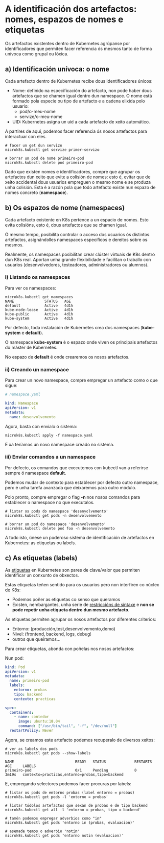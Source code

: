 # A identificación dos artefactos: nomes, espazos de nomes e etiquetas

Os artefactos existentes dentro de Kubernetes agrúpanse por identificadores que permiten facer referencia ós mesmos tanto de forma unívoca como grupal ou lóxica. 

## a) Identificación unívoca: o nome

Cada artefacto dentro de Kubernetes recibe dous identificadores únicos:

- Nome: definido na especificación do artefacto, non pode haber dous artefactos que se chamen igual dentro dun namespace. O nome está formado pola especie ou tipo de artefacto e a cadena elixida polo usuario:
  - pod/o-meu-nome
  - servize/o-meu-nome
- UID: Kubernetes asigna un uid a cada artefacto de xeito automático. 

A partires de aquí, podemos facer referencia ós nosos artefactos para interactuar con eles. 

```shell
# facer un get dun servizo
microk8s.kubectl get servize primer-servizo

# borrar un pod de nome primeiro-pod
microk8s.kubectl delete pod primeiro-pod
```

Dado que existen nomes e identificadores, compre que agrupar os artefactos dun xeito que evite a colisión de nomes: esto é, evitar que de xeito accidental dous usuarios empreguen o mesmo nome e se produza unha colisión. Esta é a razón pola que todo artefacto existe nun espazo de nomes concreto (**namespace**). 

## b) Os espazos de nome (namespaces)

Cada artefacto existente en K8s pertence a un espacio de nomes. Esto evita colisións, esto é, dous artefactos que se chamen igual. 

Ó mesmo tempo, posibilita controlar o acceso dos usuarios ós distintos artefactos, asignándolles namespaces específicos e dereitos sobre os mesmos. 

Realmente, os namespaces posibilitan crear clúster virtuais de K8s dentro dun K8s real. Aportan unha grande flexibilidade e facilitan o traballo con usuarios (desenvolvedores, testeadores, administradores ou alumnos).

### i) Listando os namespaces

Para ver os namespaces:
```shell
microk8s.kubectl get namespaces
NAME              STATUS   AGE
default           Active   4d1h
kube-node-lease   Active   4d1h
kube-public       Active   4d1h
kube-system       Active   4d1h
```

Por defecto, toda instalación de Kubernetes crea dos namespaces (**kube-system** e **default**).

O namespace **kube-system** é o espazo onde viven os principais artefactos do máster de Kubernetes. 

No espazo de **default** é onde crearemos os nosos artefactos. 

### ii) Creando un namespace

Para crear un novo namespace, compre empregar un artefacto como o que sigue:

```yaml
# namespace.yaml

kind: Namespace
apiVersion: v1
metadata:
  name: desenvolvemento
```

Agora, basta con envialo ó sistema:

```shell
microk8s.kubectl apply -f namespace.yaml
```

E xa teríamos un novo namespace creado no sistema. 

### iii) Enviar comandos a un namespace

Por defecto, os comandos que executemos con kubectl van a referirse sempre ó namespace **default**. 

Podemos mudar de contexto para establecer por defecto outro namespace, pero é unha tarefa avanzada que deixaremos para outro módulo. 

Polo pronto, compre empregar o flag **-n <namespace>** nos nosos comandos para establecer o namespace no que executalos. 

```shell
# listar os pods do namespace 'desenvolvemento'
microk8s.kubectl get pods -n desenvolvemento

# borrar un pod do namespace 'desenvolvemento'
microk8s.kubectl delete pod foo -n desenvolvemento
```

A todo isto, únese un poderoso sistema de identificación de artefactos en Kubernetes: as etiquetas ou labels. 

## c) As etiquetas (labels)

As [etiquetas](https://kubernetes.io/docs/concepts/overview/working-with-objects/labels/) en Kubernetes son pares de clave/valor que permiten identificar un conxunto de obxectos. 

Estas etiquetas teñen sentido para os usuarios pero non interfiren co núcleo de K8s:

- Podemos poñer as etiquetas co senso que queramos
- Existen, nembargantes, unha serie de [restriccións de sintaxe](https://kubernetes.io/docs/concepts/overview/working-with-objects/labels/#syntax-and-character-set) e **non se pode repetir unha etiqueta dentro dun mesmo artefacto**. 

As etiquetas permiten agrupar os nosos artefactos por diferentes criterios:

- Entorno: (producción,test,desenvolvemento,demo)
- Nivel: (frontend, backend, logs, debug)
- outros que queiramos...

Para crear etiquetas, abonda con poñelas nos nosos artefactos:

Nun pod:

```yaml
kind: Pod
apiVersion: v1
metadata:
  name: primeiro-pod
  labels:
    entorno: probas
    tipo: backend
    contexto: practicas

spec:
  containers:
    - name: contedor
      image: ubuntu:18.04
      command: ["/usr/bin/tail", "-f", "/dev/null"]
  restartPolicy: Never
```

Agora, se creamos este artefacto podemos recuperalo de diversos xeitos:

```shell
# ver as labels dos pods
microk8s.kubectl get pods --show-labels

NAME                            READY   STATUS             RESTARTS   AGE     LABELS
primeiro-pod                    0/1     Pending            0          3m19s   contexto=practicas,entorno=probas,tipo=backend
```

E, empregando selectores podemos facer procuras por labels:
```shell
# listar os pods de entorno probas (label entorno = probas)
microk8s.kubectl get pods -l 'entorno = probas'

# listar tódolos artefactos que sexan de probas e de tipo backend
microk8s.kubectl get all -l 'entorno = probas, tipo = backend'

# tamén podemos empregar adverbios como "in"
microk8s.kubectl get pods 'entorno in (probas, evaluacion)'

# asemade temos o adverbio 'notin'
microk8s.kubectl get pods 'entorno notin (evaluacion)'
```
